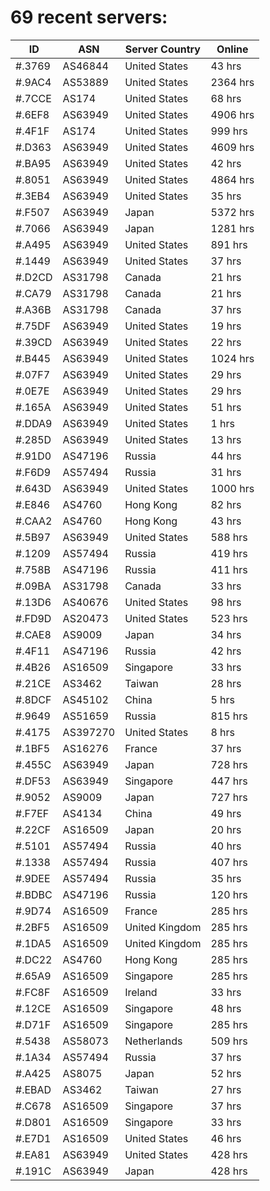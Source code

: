 # 69 recent servers:

| ID | ASN | Server Country | Online |
| ------ | ------ | ------ | ------ |
| #.3769 | AS46844 | United States | 43 hrs |
| #.9AC4 | AS53889 | United States | 2364 hrs |
| #.7CCE | AS174 | United States | 68 hrs |
| #.6EF8 | AS63949 | United States | 4906 hrs |
| #.4F1F | AS174 | United States | 999 hrs |
| #.D363 | AS63949 | United States | 4609 hrs |
| #.BA95 | AS63949 | United States | 42 hrs |
| #.8051 | AS63949 | United States | 4864 hrs |
| #.3EB4 | AS63949 | United States | 35 hrs |
| #.F507 | AS63949 | Japan | 5372 hrs |
| #.7066 | AS63949 | Japan | 1281 hrs |
| #.A495 | AS63949 | United States | 891 hrs |
| #.1449 | AS63949 | United States | 37 hrs |
| #.D2CD | AS31798 | Canada | 21 hrs |
| #.CA79 | AS31798 | Canada | 21 hrs |
| #.A36B | AS31798 | Canada | 37 hrs |
| #.75DF | AS63949 | United States | 19 hrs |
| #.39CD | AS63949 | United States | 22 hrs |
| #.B445 | AS63949 | United States | 1024 hrs |
| #.07F7 | AS63949 | United States | 29 hrs |
| #.0E7E | AS63949 | United States | 29 hrs |
| #.165A | AS63949 | United States | 51 hrs |
| #.DDA9 | AS63949 | United States | 1 hrs |
| #.285D | AS63949 | United States | 13 hrs |
| #.91D0 | AS47196 | Russia | 44 hrs |
| #.F6D9 | AS57494 | Russia | 31 hrs |
| #.643D | AS63949 | United States | 1000 hrs |
| #.E846 | AS4760 | Hong Kong | 82 hrs |
| #.CAA2 | AS4760 | Hong Kong | 43 hrs |
| #.5B97 | AS63949 | United States | 588 hrs |
| #.1209 | AS57494 | Russia | 419 hrs |
| #.758B | AS47196 | Russia | 411 hrs |
| #.09BA | AS31798 | Canada | 33 hrs |
| #.13D6 | AS40676 | United States | 98 hrs |
| #.FD9D | AS20473 | United States | 523 hrs |
| #.CAE8 | AS9009 | Japan | 34 hrs |
| #.4F11 | AS47196 | Russia | 42 hrs |
| #.4B26 | AS16509 | Singapore | 33 hrs |
| #.21CE | AS3462 | Taiwan | 28 hrs |
| #.8DCF | AS45102 | China | 5 hrs |
| #.9649 | AS51659 | Russia | 815 hrs |
| #.4175 | AS397270 | United States | 8 hrs |
| #.1BF5 | AS16276 | France | 37 hrs |
| #.455C | AS63949 | Japan | 728 hrs |
| #.DF53 | AS63949 | Singapore | 447 hrs |
| #.9052 | AS9009 | Japan | 727 hrs |
| #.F7EF | AS4134 | China | 49 hrs |
| #.22CF | AS16509 | Japan | 20 hrs |
| #.5101 | AS57494 | Russia | 40 hrs |
| #.1338 | AS57494 | Russia | 407 hrs |
| #.9DEE | AS57494 | Russia | 35 hrs |
| #.BDBC | AS47196 | Russia | 120 hrs |
| #.9D74 | AS16509 | France | 285 hrs |
| #.2BF5 | AS16509 | United Kingdom | 285 hrs |
| #.1DA5 | AS16509 | United Kingdom | 285 hrs |
| #.DC22 | AS4760 | Hong Kong | 285 hrs |
| #.65A9 | AS16509 | Singapore | 285 hrs |
| #.FC8F | AS16509 | Ireland | 33 hrs |
| #.12CE | AS16509 | Singapore | 48 hrs |
| #.D71F | AS16509 | Singapore | 285 hrs |
| #.5438 | AS58073 | Netherlands | 509 hrs |
| #.1A34 | AS57494 | Russia | 37 hrs |
| #.A425 | AS8075 | Japan | 52 hrs |
| #.EBAD | AS3462 | Taiwan | 27 hrs |
| #.C678 | AS16509 | Singapore | 37 hrs |
| #.D801 | AS16509 | Singapore | 33 hrs |
| #.E7D1 | AS16509 | United States | 46 hrs |
| #.EA81 | AS63949 | United States | 428 hrs |
| #.191C | AS63949 | Japan | 428 hrs |

